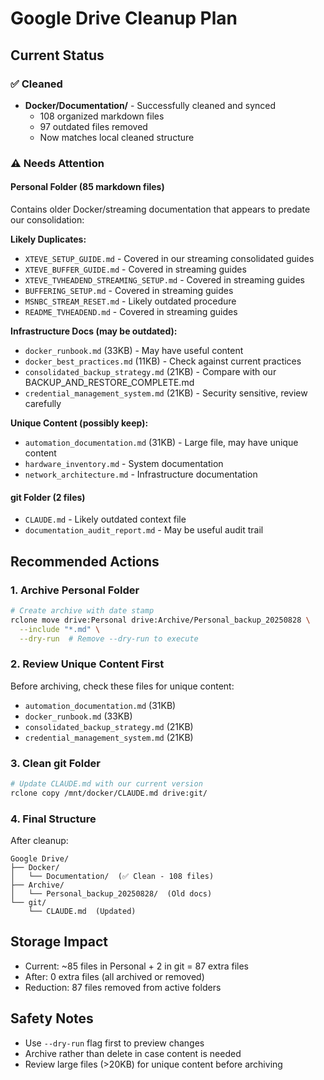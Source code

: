 # Google Drive Cleanup Plan

## Current Status

### ✅ Cleaned
- **Docker/Documentation/** - Successfully cleaned and synced
  - 108 organized markdown files
  - 97 outdated files removed
  - Now matches local cleaned structure

### ⚠️ Needs Attention

#### Personal Folder (85 markdown files)
Contains older Docker/streaming documentation that appears to predate our consolidation:

**Likely Duplicates:**
- `XTEVE_SETUP_GUIDE.md` - Covered in our streaming consolidated guides
- `XTEVE_BUFFER_GUIDE.md` - Covered in streaming guides  
- `XTEVE_TVHEADEND_STREAMING_SETUP.md` - Covered in streaming guides
- `BUFFERING_SETUP.md` - Covered in streaming guides
- `MSNBC_STREAM_RESET.md` - Likely outdated procedure
- `README_TVHEADEND.md` - Covered in streaming guides

**Infrastructure Docs (may be outdated):**
- `docker_runbook.md` (33KB) - May have useful content
- `docker_best_practices.md` (11KB) - Check against current practices
- `consolidated_backup_strategy.md` (21KB) - Compare with our BACKUP_AND_RESTORE_COMPLETE.md
- `credential_management_system.md` (21KB) - Security sensitive, review carefully

**Unique Content (possibly keep):**
- `automation_documentation.md` (31KB) - Large file, may have unique content
- `hardware_inventory.md` - System documentation
- `network_architecture.md` - Infrastructure documentation

#### git Folder (2 files)
- `CLAUDE.md` - Likely outdated context file
- `documentation_audit_report.md` - May be useful audit trail

## Recommended Actions

### 1. Archive Personal Folder
```bash
# Create archive with date stamp
rclone move drive:Personal drive:Archive/Personal_backup_20250828 \
  --include "*.md" \
  --dry-run  # Remove --dry-run to execute
```

### 2. Review Unique Content First
Before archiving, check these files for unique content:
- `automation_documentation.md` (31KB)
- `docker_runbook.md` (33KB)  
- `consolidated_backup_strategy.md` (21KB)
- `credential_management_system.md` (21KB)

### 3. Clean git Folder
```bash
# Update CLAUDE.md with our current version
rclone copy /mnt/docker/CLAUDE.md drive:git/
```

### 4. Final Structure
After cleanup:
```
Google Drive/
├── Docker/
│   └── Documentation/  (✅ Clean - 108 files)
├── Archive/
│   └── Personal_backup_20250828/  (Old docs)
└── git/
    └── CLAUDE.md  (Updated)
```

## Storage Impact
- Current: ~85 files in Personal + 2 in git = 87 extra files
- After: 0 extra files (all archived or removed)
- Reduction: 87 files removed from active folders

## Safety Notes
- Use `--dry-run` flag first to preview changes
- Archive rather than delete in case content is needed
- Review large files (>20KB) for unique content before archiving